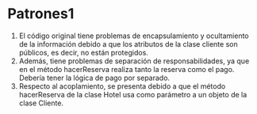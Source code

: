 # Patrones1

1. El código original tiene problemas de encapsulamiento y ocultamiento de la información debido a que los atributos de la clase cliente son públicos, es decir, no están protegidos.
2. Además, tiene problemas de separación de responsabilidades, ya que en el método hacerReserva realiza tanto la reserva como el pago. Debería tener la lógica de pago por separado.
3. Respecto al acoplamiento, se presenta debido a que el método hacerReserva de la clase Hotel usa como parámetro a un objeto de la clase Cliente.
